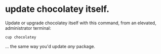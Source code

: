 # update chocolatey itself.

Update or upgrade chocolatey itself with this command, from an elevated, administrator terminal:

	cup chocolatey

... the same way you'd update *any* package. 